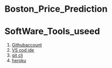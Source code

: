 # Boston_Price_Prediction
# SoftWare_Tools_useed

1. [Githubaccount](https://github.com)
2. [VS cod ide](https://code.visualstudio.com/)
3. [git cli](https://git-scm.com/download)
4. [heroku](https://www.heroku.com/)